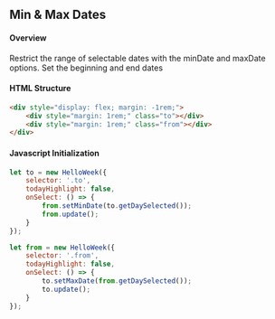 ## Min & Max Dates

#### Overview
Restrict the range of selectable dates with the minDate and maxDate options. Set the beginning and end dates

#### HTML Structure
```html
<div style="display: flex; margin: -1rem;">
    <div style="margin: 1rem;" class="to"></div>
    <div style="margin: 1rem;" class="from"></div>
</div>
```

#### Javascript Initialization
```js
let to = new HelloWeek({
    selector: '.to',
    todayHighlight: false,
    onSelect: () => {
        from.setMinDate(to.getDaySelected());
        from.update();
    }
});

let from = new HelloWeek({
    selector: '.from',
    todayHighlight: false,
    onSelect: () => {
        to.setMaxDate(from.getDaySelected());
        to.update();
    }
});
```
